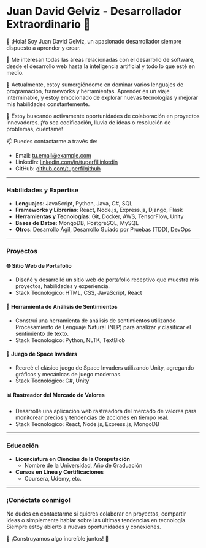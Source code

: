 # Juan David Gelviz - Desarrollador Extraordinario 🚀

👋 ¡Hola! Soy Juan David Gelviz, un apasionado desarrollador siempre dispuesto a aprender y crear.

👀 Me interesan todas las áreas relacionadas con el desarrollo de software, desde el desarrollo web hasta la inteligencia artificial y todo lo que esté en medio.

🌱 Actualmente, estoy sumergiéndome en dominar varios lenguajes de programación, frameworks y herramientas. Aprender es un viaje interminable, y estoy emocionado de explorar nuevas tecnologías y mejorar mis habilidades constantemente.

💼 Estoy buscando activamente oportunidades de colaboración en proyectos innovadores. ¡Ya sea codificación, lluvia de ideas o resolución de problemas, cuéntame!

📫 Puedes contactarme a través de:
- Email: [tu.email@example.com](mailto:jgelvizjaimes13@gmail.com)
- LinkedIn: [linkedin.com/in/tuperfillinkedin](https://www.linkedin.com/in/tuperfillinkedin)
- GitHub: [github.com/tuperfilgithub](https://github.com/tuperfilgithub)


---

### Habilidades y Expertise

- **Lenguajes**: JavaScript, Python, Java, C#, SQL
- **Frameworks y Librerías**: React, Node.js, Express.js, Django, Flask
- **Herramientas y Tecnologías**: Git, Docker, AWS, TensorFlow, Unity
- **Bases de Datos**: MongoDB, PostgreSQL, MySQL
- **Otros**: Desarrollo Ágil, Desarrollo Guiado por Pruebas (TDD), DevOps

---

### Proyectos

#### 🌐 Sitio Web de Portafolio
- Diseñé y desarrollé un sitio web de portafolio receptivo que muestra mis proyectos, habilidades y experiencia.
- Stack Tecnológico: HTML, CSS, JavaScript, React

#### 🤖 Herramienta de Análisis de Sentimientos
- Construí una herramienta de análisis de sentimientos utilizando Procesamiento de Lenguaje Natural (NLP) para analizar y clasificar el sentimiento de texto.
- Stack Tecnológico: Python, NLTK, TextBlob

#### 🚀 Juego de Space Invaders
- Recreé el clásico juego de Space Invaders utilizando Unity, agregando gráficos y mecánicas de juego modernas.
- Stack Tecnológico: C#, Unity

#### 📊 Rastreador del Mercado de Valores
- Desarrollé una aplicación web rastreadora del mercado de valores para monitorear precios y tendencias de acciones en tiempo real.
- Stack Tecnológico: React, Node.js, Express.js, MongoDB

---

### Educación

- **Licenciatura en Ciencias de la Computación**
  - Nombre de la Universidad, Año de Graduación
- **Cursos en Línea y Certificaciones**
  - Coursera, Udemy, etc.

---

### ¡Conéctate conmigo!

No dudes en contactarme si quieres colaborar en proyectos, compartir ideas o simplemente hablar sobre las últimas tendencias en tecnología. Siempre estoy abierto a nuevas oportunidades y conexiones.

🌟 ¡Construyamos algo increíble juntos! 🌟
